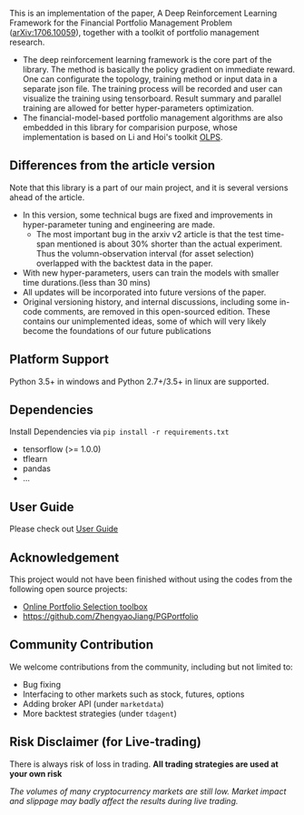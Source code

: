 This is an implementation of the paper, A Deep Reinforcement Learning Framework for the Financial Portfolio Management Problem ([arXiv:1706.10059](https://arxiv.org/abs/1706.10059)), together with a toolkit of portfolio management research.

* The deep reinforcement learning framework is the core part of the library.
The method is basically the policy gradient on immediate reward.
 One can configurate the topology, training method or input data in a separate json file. The training process will be recorded and user can visualize the training using tensorboard.
Result summary and parallel training are allowed for better hyper-parameters optimization.
* The financial-model-based portfolio management algorithms are also embedded in this library for comparision purpose, whose implementation is based on Li and Hoi's toolkit [OLPS](https://github.com/OLPS/OLPS).

## Differences from the article version
Note that this library is a part of our main project, and it is several versions ahead of the article.

* In this version, some technical bugs are fixed and improvements in hyper-parameter tuning and engineering are made.
  * The most important bug in the arxiv v2 article is that the test time-span mentioned is about 30% shorter than the actual experiment. Thus the volumn-observation interval (for asset selection) overlapped with the backtest data in the paper.
* With new hyper-parameters, users can train the models with smaller time durations.(less than 30 mins)
* All updates will be incorporated into future versions of the paper.
* Original versioning history,  and internal discussions, including some in-code comments, are removed in this open-sourced edition. These contains our unimplemented ideas, some of which will very likely become the foundations of our future publications

## Platform Support
Python 3.5+ in windows and Python 2.7+/3.5+ in linux are supported.

## Dependencies
Install Dependencies via `pip install -r requirements.txt`

* tensorflow (>= 1.0.0)
* tflearn
* pandas
* ...

## User Guide
Please check out [User Guide](user_guide.md)

## Acknowledgement
This project would not have been finished without using the codes from the following open source projects:
* [Online Portfolio Selection toolbox](https://github.com/OLPS/OLPS)
* https://github.com/ZhengyaoJiang/PGPortfolio

## Community Contribution
We welcome contributions from the community, including but not limited to:
* Bug fixing
* Interfacing to other markets such as stock, futures, options
* Adding broker API (under `marketdata`)
* More backtest strategies (under `tdagent`)

## Risk Disclaimer (for Live-trading)

There is always risk of loss in trading. **All trading strategies are used at your own risk**

*The volumes of many cryptocurrency markets are still low. Market impact and slippage may badly affect the results during live trading.*

